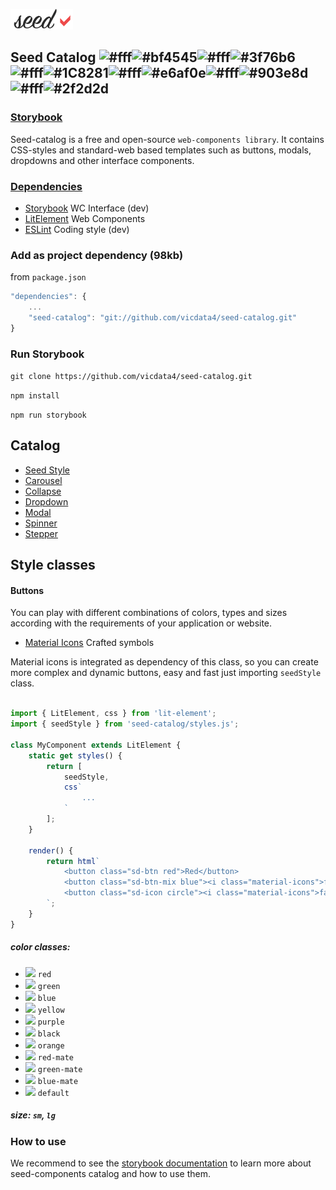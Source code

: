 ![](logo.png?v=4&s=100)

## Seed Catalog ![#fff](https://placehold.it/15/fff/000000?text=+)![#bf4545](https://placehold.it/15/bf4545/000000?text=+)![#fff](https://placehold.it/15/fff/000000?text=+)![#3f76b6](https://placehold.it/15/3f76b6/000000?text=+)![#fff](https://placehold.it/15/fff/000000?text=+)![#1C8281](https://placehold.it/15/1C8281/000000?text=+)![#fff](https://placehold.it/15/fff/000000?text=+)![#e6af0e](https://placehold.it/15/e6af0e/000000?text=+)![#fff](https://placehold.it/15/fff/000000?text=+)![#903e8d](https://placehold.it/15/903e8d/000000?text=+)![#fff](https://placehold.it/15/fff/000000?text=+)![#2f2d2d](https://placehold.it/15/2f2d2d/000000?text=+)

### [Storybook](https://seed-catalog.web.app)

Seed-catalog is a free and open-source `web-components library`. It contains CSS-styles and standard-web based templates such as buttons, modals, dropdowns and other interface components.

### [Dependencies](package.json)

- [Storybook](https://storybook.js.org) WC Interface (dev)
- [LitElement](https://lit-element.polymer-project.org) Web Components
- [ESLint](https://eslint.org) Coding style (dev)


###  Add as project dependency (98kb)

from `package.json`

```js
"dependencies": {
    ...
    "seed-catalog": "git://github.com/vicdata4/seed-catalog.git"
}
```

### Run Storybook

`git clone https://github.com/vicdata4/seed-catalog.git`

`npm install`

`npm run storybook`

## Catalog

- [Seed Style](https://seed-catalog.web.app/?path=/story/seed-catalog--buttons)
- [Carousel](https://seed-catalog.web.app/?path=/story/seed-catalog--carousel)
- [Collapse](https://seed-catalog.web.app/?path=/story/seed-catalog--collapse)
- [Dropdown](https://seed-catalog.web.app/?path=/story/seed-catalog--dropdown)
- [Modal](https://seed-catalog.web.app/?path=/story/seed-catalog--modal)
- [Spinner](https://seed-catalog.web.app/?path=/story/seed-catalog--spinner)
- [Stepper](https://seed-catalog.web.app/?path=/story/seed-catalog--stepper)

## Style classes

#### Buttons

You can play with different combinations of colors, types and sizes according with the requirements of your application or website.

- [Material Icons](https://material.io/resources/icons) Crafted symbols

Material icons is integrated as dependency of this class, so you can create more complex and dynamic buttons, easy and fast just importing `seedStyle` class.

```js

import { LitElement, css } from 'lit-element';
import { seedStyle } from 'seed-catalog/styles.js';

class MyComponent extends LitElement {
    static get styles() {
        return [
            seedStyle,
            css`
                ...
            `
        ];
    }

    render() {
        return html`
            <button class="sd-btn red">Red</button>
            <button class="sd-btn-mix blue"><i class="material-icons">folder</i>Folder</button>
            <button class="sd-icon circle"><i class="material-icons">face</i></button>
        `;
    }
}
```

##### color classes:
- ![](https://placehold.it/15/de3d4c/000000?text=+) `red`
- ![](https://placehold.it/15/22ac41/000000?text=+) `green`
- ![](https://placehold.it/15/2dabb4/000000?text=+) `blue`
- ![](https://placehold.it/15/e6af0e/000000?text=+) `yellow`
- ![](https://placehold.it/15/903e8d/000000?text=+) `purple`
- ![](https://placehold.it/15/2f2d2d/000000?text=+) `black`
- ![](https://placehold.it/15/d58309/000000?text=+) `orange`
- ![](https://placehold.it/15/bf4545/000000?text=+) `red-mate`
- ![](https://placehold.it/15/1C8281/000000?text=+) `green-mate`
- ![](https://placehold.it/15/3f76b6/000000?text=+) `blue-mate`
- ![](https://placehold.it/15/fff/000000?text=+) `default`
##### size: `sm`, `lg`

### How to use

We recommend to see the [storybook documentation](https://seed-catalog.web.app) to learn more about seed-components catalog and how to use them.